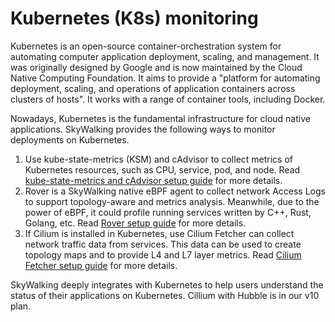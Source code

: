 # Kubernetes (K8s) monitoring

Kubernetes is an open-source container-orchestration system for automating computer application deployment, scaling, and
management. It was originally designed by Google and is now maintained by the Cloud Native Computing Foundation. It aims
to provide a "platform for automating deployment, scaling, and operations of application containers across clusters of
hosts". It works with a range of container tools, including Docker.

Nowadays, Kubernetes is the fundamental infrastructure for cloud native applications. SkyWalking provides the following
ways to monitor deployments on Kubernetes.

1. Use kube-state-metrics (KSM) and cAdvisor to collect metrics of Kubernetes resources, such as CPU, service, pod, and
   node. Read [kube-state-metrics and cAdvisor setup guide](./backend-k8s-monitoring-metrics-cadvisor.md) for more details.
2. Rover is a SkyWalking native eBPF agent to collect network Access Logs to support topology-aware and metrics 
   analysis. Meanwhile, due to the power of eBPF, it could profile running services written by C++, Rust, Golang, etc. 
   Read [Rover setup guide](./backend-k8s-monitoring-rover.md) for more details.
3. If Cilium is installed in Kubernetes, use Cilium Fetcher can collect network traffic data from services. 
   This data can be used to create topology maps and to provide L4 and L7 layer metrics. 
   Read [Cilium Fetcher setup guide](./backend-k8s-monitoring-cilium.md) for more details.

SkyWalking deeply integrates with Kubernetes to help users understand the status of their applications on Kubernetes.
Cillium with Hubble is in our v10 plan. 
